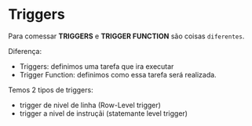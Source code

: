 # Triggers 

Para comessar **TRIGGERS** e **TRIGGER FUNCTION** são coisas `diferentes`.

Diferença:

-   Triggers: definimos uma tarefa que ira executar
-   Trigger Function: definimos como essa tarefa será realizada.

Temos 2 tipos de triggers:
    
-   trigger de nivel de linha (Row-Level trigger)
-   trigger a nivel de instruçãi (statemante level trigger)




